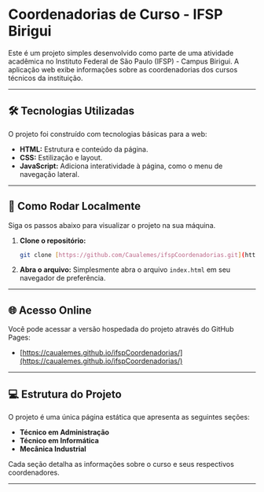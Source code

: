 # Coordenadorias de Curso - IFSP Birigui

Este é um projeto simples desenvolvido como parte de uma atividade acadêmica no Instituto Federal de São Paulo (IFSP) - Campus Birigui. A aplicação web exibe informações sobre as coordenadorias dos cursos técnicos da instituição.

---

## 🛠 Tecnologias Utilizadas

O projeto foi construído com tecnologias básicas para a web:

- **HTML:** Estrutura e conteúdo da página.
- **CSS:** Estilização e layout.
- **JavaScript:** Adiciona interatividade à página, como o menu de navegação lateral.

---

## 🚀 Como Rodar Localmente

Siga os passos abaixo para visualizar o projeto na sua máquina.

1.  **Clone o repositório:**
    ```bash
    git clone [https://github.com/Caualemes/ifspCoordenadorias.git](https://github.com/Caualemes/ifspCoordenadorias.git)
    ```

2.  **Abra o arquivo:**
    Simplesmente abra o arquivo `index.html` em seu navegador de preferência.

---

## 🌐 Acesso Online

Você pode acessar a versão hospedada do projeto através do GitHub Pages:

- [https://caualemes.github.io/ifspCoordenadorias/](https://caualemes.github.io/ifspCoordenadorias/)

---

## 💻 Estrutura do Projeto

O projeto é uma única página estática que apresenta as seguintes seções:

- **Técnico em Administração**
- **Técnico em Informática**
- **Mecânica Industrial**

Cada seção detalha as informações sobre o curso e seus respectivos coordenadores.

---

